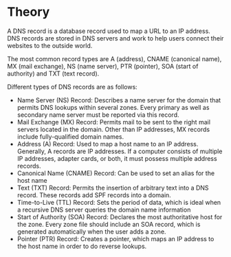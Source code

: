 # Theory
A DNS record is a database record used to map a URL to an IP address. DNS records are stored in DNS servers and work to help users connect their websites to the outside world.

The most common record types are A (address), CNAME (canonical name), MX (mail exchange), NS (name server), PTR (pointer), SOA (start of authority) and TXT (text record).

Different types of DNS records are as follows:

*   Name Server (NS) Record: Describes a name server for the domain that permits DNS lookups within several zones. Every primary as well as secondary name server must be reported via this record.
*   Mail Exchange (MX) Record: Permits mail to be sent to the right mail servers located in the domain. Other than IP addresses, MX records include fully-qualified domain names.
*   Address (A) Record: Used to map a host name to an IP address. Generally, A records are IP addresses. If a computer consists of multiple IP addresses, adapter cards, or both, it must possess multiple address records.
*   Canonical Name (CNAME) Record: Can be used to set an alias for the host name
*   Text (TXT) Record: Permits the insertion of arbitrary text into a DNS record. These records add SPF records into a domain.
*   Time-to-Live (TTL) Record: Sets the period of data, which is ideal when a recursive DNS server queries the domain name information
*   Start of Authority (SOA) Record: Declares the most authoritative host for the zone. Every zone file should include an SOA record, which is generated automatically when the user adds a zone.
*   Pointer (PTR) Record: Creates a pointer, which maps an IP address to the host name in order to do reverse lookups.
